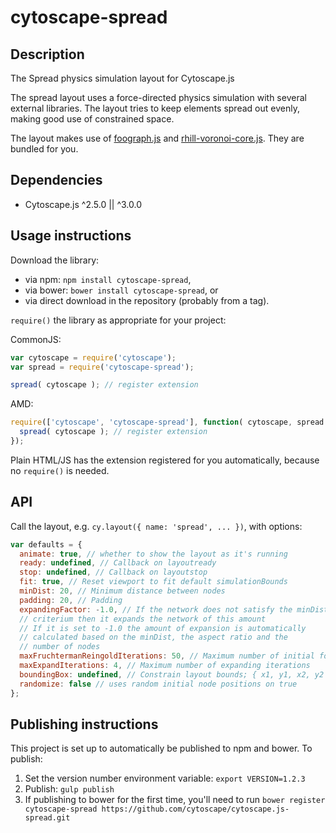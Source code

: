 cytoscape-spread
================================================================================


## Description

The Spread physics simulation layout for Cytoscape.js

The spread layout uses a force-directed physics simulation with several external libraries.  The layout tries to keep elements spread out evenly, making good use of constrained space.

The layout makes use of [foograph.js](https://code.google.com/p/foograph/) and [rhill-voronoi-core.js](https://github.com/gorhill/Javascript-Voronoi).  They are bundled for you.


## Dependencies

 * Cytoscape.js ^2.5.0 || ^3.0.0


## Usage instructions

Download the library:
 * via npm: `npm install cytoscape-spread`,
 * via bower: `bower install cytoscape-spread`, or
 * via direct download in the repository (probably from a tag).

`require()` the library as appropriate for your project:

CommonJS:
```js
var cytoscape = require('cytoscape');
var spread = require('cytoscape-spread');

spread( cytoscape ); // register extension
```

AMD:
```js
require(['cytoscape', 'cytoscape-spread'], function( cytoscape, spread ){
  spread( cytoscape ); // register extension
});
```

Plain HTML/JS has the extension registered for you automatically, because no `require()` is needed.


## API

Call the layout, e.g. `cy.layout({ name: 'spread', ... })`, with options:

```js
var defaults = {
  animate: true, // whether to show the layout as it's running
  ready: undefined, // Callback on layoutready
  stop: undefined, // Callback on layoutstop
  fit: true, // Reset viewport to fit default simulationBounds
  minDist: 20, // Minimum distance between nodes
  padding: 20, // Padding
  expandingFactor: -1.0, // If the network does not satisfy the minDist
  // criterium then it expands the network of this amount
  // If it is set to -1.0 the amount of expansion is automatically
  // calculated based on the minDist, the aspect ratio and the
  // number of nodes
  maxFruchtermanReingoldIterations: 50, // Maximum number of initial force-directed iterations
  maxExpandIterations: 4, // Maximum number of expanding iterations
  boundingBox: undefined, // Constrain layout bounds; { x1, y1, x2, y2 } or { x1, y1, w, h }
  randomize: false // uses random initial node positions on true
};
```


## Publishing instructions

This project is set up to automatically be published to npm and bower.  To publish:

1. Set the version number environment variable: `export VERSION=1.2.3`
1. Publish: `gulp publish`
1. If publishing to bower for the first time, you'll need to run `bower register cytoscape-spread https://github.com/cytoscape/cytoscape.js-spread.git`
